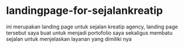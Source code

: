 # landingpage-for-sejalankreatip
ini merupakan landing page untuk sejalan kreatip agency, landing page tersebut saya buat untuk menjadi portofolio saya 
sekaligus membatu sejalan untuk menjelaskan layanan yang dimiliki nya
